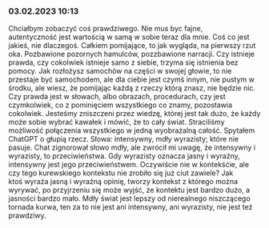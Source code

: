 ### 03.02.2023 10:13

Chciałbym zobaczyć coś prawdziwego. Nie mus byc fajne, autentyczność jest wartością w samą w sobie teraz dla mnie. Coś co jest jakieś, nie dlaczegoś. Całkiem pomijające, to jak wygląda, na pierwszy rzut oka. Pozbawione pozornych hamulców, pozzbawione narracji. Czy istnieje prawda, czy cokolwiek istnieje samo z siebie, trzyma się istnienia bez pomocy. Jak rozłożysz samochów na części w swojej głowie, to nie przestaje być samochodem, ale dla ciebie jest czymś innym, nie pustym w środku, ale wiesz, że pomijając każdą z rzeczy którą znasz, nie będzie nic. Czy prawda jest w słowach, albo obrazach, procedurach, czy jest czymkolwiek, co z pominięciem wszystkiego co znamy, pozostawia cokolwiek. Jesteśmy zniszczeni przez wiedzę, której jest tak dużo, że każdy może sobie wybrać kawałek i mówić, że to cały świat. Straciliśmy możliwość połączenia wszystkiego w jedną wyobrażalną całość. Spytałem ChatGPT o głupią rzecz. Słowa: intensywny, mdły wyrazisty; które nie pasuje. Chat zignorował słowo mdły, ale zwrócił mi uwagę, że intensywny i wyrazisty, to przeciwieństwa. Gdy wyrazisty oznacza jasny i wyraźny, intensywny jest jego przeciwieństwem. Oczywiście nie w kontekśćie, ale czy tego kurewskiego kontekstu nie zrobiło się już ciut zawiele? Jak ktoś wyraża jasną i wyraźną opinię, tworzy kontekst z którego można wyrywać, po przyjrzeniu się może wyjść, że kontektu jest bardzo dużo, a jasności bardzo mało. Mdły świat jest lepszy od nierealnego niszczącego tornada kurwa, ten za to nie jest ani intensywny, ani wyrazisty, nie jest też prawdziwy.